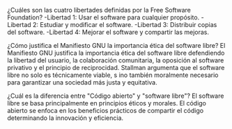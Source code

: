 ¿Cuáles son las cuatro libertades definidas por la Free Software Foundation?
-Libertad 1: Usar el software para cualquier propósito. 
-Libertad 2: Estudiar y modificar el software. 
-Libertad 3: Distribuir copias del software. 
-Libertad 4: Mejorar el software y compartir las mejoras.

¿Cómo justifica el Manifiesto GNU la importancia ética del software libre? 
El Manifiesto GNU justifica la importancia ética del software libre defendiendo la libertad del usuario,
la colaboración comunitaria, la oposición al software privativo y el principio de reciprocidad. 
Stallman argumenta que el software libre no solo es técnicamente viable, s
ino también moralmente necesario para garantizar una sociedad más justa y equitativa.

¿Cuál es la diferencia entre "Código abierto" y "software libre"? 
El software libre se basa principalmente en principios éticos y morales. 
El código abierto se enfoca en los beneficios prácticos de compartir el código determinando la innovación y eficiencia.
